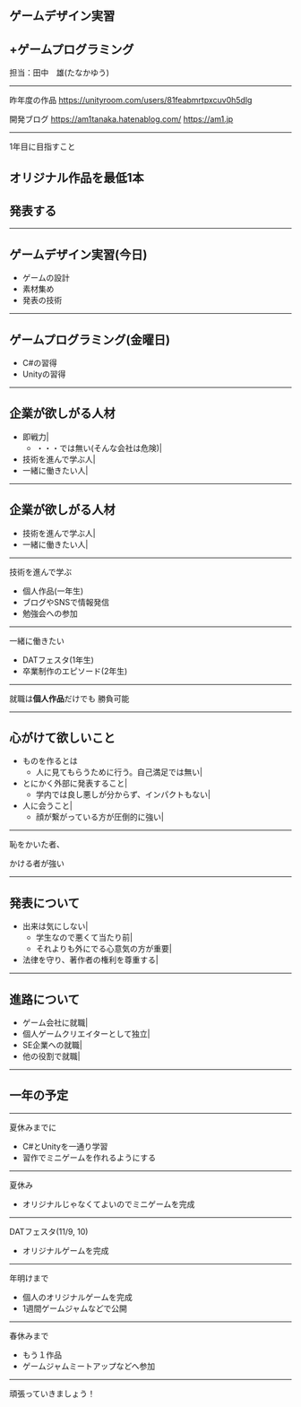 ## ゲームデザイン実習
## +ゲームプログラミング

担当：田中　雄(たなかゆう)

---

昨年度の作品
https://unityroom.com/users/81feabmrtpxcuv0h5dlg

開発ブログ
https://am1tanaka.hatenablog.com/
https://am1.jp

---

1年目に目指すこと

## オリジナル作品を最低1本
## 発表する

---

## ゲームデザイン実習(今日)
- ゲームの設計
- 素材集め
- 発表の技術

---

## ゲームプログラミング(金曜日)
- C#の習得
- Unityの習得

---

## 企業が欲しがる人材
- 即戦力|
  - ・・・では無い(そんな会社は危険)|
- 技術を進んで学ぶ人|
- 一緒に働きたい人|

---

## 企業が欲しがる人材
- 技術を進んで学ぶ人|
- 一緒に働きたい人|

---

技術を進んで学ぶ

- 個人作品(一年生)
- ブログやSNSで情報発信
- 勉強会への参加

---

一緒に働きたい

- DATフェスタ(1年生)
- 卒業制作のエピソード(2年生)

---

就職は<b>個人作品</b>だけでも
勝負可能

---

## 心がけて欲しいこと
- ものを作るとは
  - 人に見てもらうために行う。自己満足では無い|
- とにかく外部に発表すること|
  - 学内では良し悪しが分からず、インパクトもない|
- 人に会うこと|
  - 顔が繋がっている方が圧倒的に強い|

---

恥をかいた者、

かける者が強い

---

## 発表について
- 出来は気にしない|
  - 学生なので悪くて当たり前|
  - それよりも外にでる心意気の方が重要|
- 法律を守り、著作者の権利を尊重する|

---

## 進路について
- ゲーム会社に就職|
- 個人ゲームクリエイターとして独立|
- SE企業への就職|
- 他の役割で就職|

---

## 一年の予定

---

夏休みまでに

- C#とUnityを一通り学習
- 習作でミニゲームを作れるようにする

---

夏休み

- オリジナルじゃなくてよいのでミニゲームを完成

---

DATフェスタ(11/9, 10)

- オリジナルゲームを完成

---

年明けまで

- 個人のオリジナルゲームを完成
- 1週間ゲームジャムなどで公開

---

春休みまで
- もう１作品
- ゲームジャムミートアップなどへ参加

---

頑張っていきましょう！
